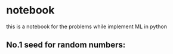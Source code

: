 # notebook
this is a notebook for the problems while implement ML in python
## No.1 seed for random numbers:
